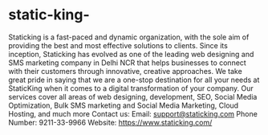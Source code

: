 # static-king-
Staticking is a fast-paced and dynamic organization, with the sole aim of providing the best and most effective solutions to clients. Since its inception, Staticking has evolved as one of the leading web designing and SMS marketing company in Delhi NCR that helps businesses to connect with their customers through innovative, creative approaches.   We take great pride in saying that we are a one-stop destination for all your needs at StaticKing when it comes to a digital transformation of your company. Our services cover all areas of web designing, development, SEO, Social Media Optimization, Bulk SMS marketing and Social Media Marketing, Cloud Hosting, and much more 
Contact us:
Email: support@staticking.com
Phone Number: 9211-33-9966
Website: https://www.staticking.com/
